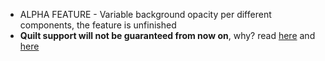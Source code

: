 - ALPHA FEATURE - Variable background opacity per different components, the feature is unfinished
- **Quilt support will not be guaranteed from now on**, why? read [here](https://sleeping.town/@unascribed/110697228392834842) and [here](https://quiltmc.org/en/blog/2023-06-26-mau-beacon/
  )